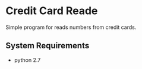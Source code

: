 # Credit Card Reade

Simple program for reads numbers from credit cards.

## System Requirements

- python 2.7